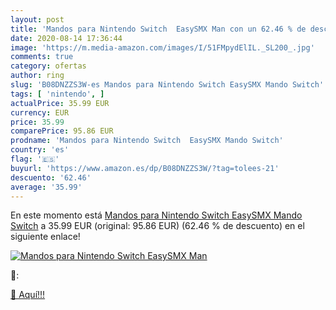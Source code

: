 ```yaml
---
layout: post
title: 'Mandos para Nintendo Switch  EasySMX Man con un 62.46 % de descuento'
date: 2020-08-14 17:36:44
image: 'https://m.media-amazon.com/images/I/51FMpydElIL._SL200_.jpg'
comments: true
category: ofertas
author: ring
slug: 'B08DNZZS3W-es Mandos para Nintendo Switch EasySMX Mando Switch'
tags: [ 'nintendo', ]
actualPrice: 35.99 EUR
currency: EUR
price: 35.99
comparePrice: 95.86 EUR
prodname: 'Mandos para Nintendo Switch  EasySMX Mando Switch'
country: 'es'
flag: '🇪🇸'
buyurl: 'https://www.amazon.es/dp/B08DNZZS3W/?tag=tolees-21'
descuento: '62.46'
average: '35.99'
---
```


En este momento está [Mandos para Nintendo Switch  EasySMX Mando Switch](https://www.amazon.es/dp/B08DNZZS3W/?tag=tolees-21) a 35.99 EUR (original: 95.86 EUR) (62.46 %  de descuento) en el siguiente enlace!

[![Mandos para Nintendo Switch  EasySMX Man](https://m.media-amazon.com/images/I/51FMpydElIL._SL200_.jpg)](https://www.amazon.es/dp/B08DNZZS3W/?tag=tolees-21)

🔎:


[🛒 Aquí!!!](https://www.amazon.es/dp/B08DNZZS3W/?tag=tolees-21)
